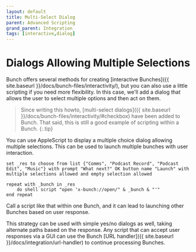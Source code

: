 ```yaml
---
layout: default
title: Multi-Select Dialog
parent: Advanced Scripting
grand_parent: Integration
tags: [interactive,dialog]
---
```

# Dialogs Allowing Multiple Selections

Bunch offers several methods for creating [interactive Bunches]({{ site.baseurl }}/docs/bunch-files/interactivity/), but you can also use a little scripting if you need more flexibility. In this case, we'll add a dialog that allows the user to select multiple options and then act on them.

> Since writing this howto, [multi-select dialogs]({{ site.baseurl }}/docs/bunch-files/interactivity/#checkbox) have been added to Bunch. That said, this is still a good example of scripting within a Bunch.
{:.tip}

You can use AppleScript to display a multiple choice dialog allowing multiple selections. This can be used to launch multiple bunches with user interaction.

```applescript
set _res to choose from list {"Comms", "Podcast Record", "Podcast Edit", "Music"} with prompt "What next?" OK button name "Launch" with multiple selections allowed and empty selection allowed

repeat with _bunch in _res
    do shell script "open 'x-bunch://open/" & _bunch & "'"
end repeat
```

Call a script like that within one Bunch, and it can lead to launching other Bunches based on user response.

This strategy can be used with simple yes/no dialogs as well, taking alternate paths based on the response. Any script that can accept user responses via a GUI can use the Bunch [URL handler]({{ site.baseurl }}/docs/integration/url-handler) to continue processing Bunches.
